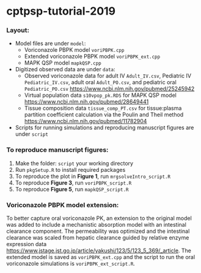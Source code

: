# cptpsp-tutorial-2019

### Layout:

- Model files are under `model`:
    - Voriconazole PBPK model `voriPBPK.cpp`
    - Extended voriconazole PBPK model `voriPBPK_ext.cpp`
    - MAPK QSP model `mapkQSP.cpp`
- Digitized observed data are under `data`:
    - Observed voriconazole data for adult IV `Adult_IV.csv`, Pediatric IV `Pediatric_IV.csv`, adult oral `Adult_PO.csv`, and pediatric oral `Pediatric_PO.csv` https://www.ncbi.nlm.nih.gov/pubmed/25245942
    - Virtual population data `s10vpop_pk.RDS` for MAPK QSP model https://www.ncbi.nlm.nih.gov/pubmed/28649441
    - Tissue composition data `tissue_comp_PT.csv` for tissue:plasma partition coefficient calculation via the Poulin and Theil method https://www.ncbi.nlm.nih.gov/pubmed/11782904
- Scripts for running simulations and reproducing manuscript figures are under `script`

### To reproduce manuscript figures:

1. Make the folder: `script` your working directory
2. Run `pkgSetup.R` to install required packages
3. To reproduce the plot in **Figure 1**, run `mrgsolveIntro_script.R`
3. To reproduce **Figure 3**, run `voriPBPK_script.R`
4. To reproduce **Figure 5**, run `mapkQSP_script.R`


### Voriconazole PBPK model extension:

To better capture oral voriconazole PK, an extension to the original model was added to include a mechanistic absorption model with an intestinal clearance component. The permeability was optimized and the intestinal clearance was scaled from hepatic clearance guided by relative enzyme expression data https://www.jstage.jst.go.jp/article/yakushi/123/5/123_5_369/_article. The extended model is saved as `voriPBPK_ext.cpp` and the script to run the oral voriconazole simulations is `voriPBPK_ext_script.R`.

